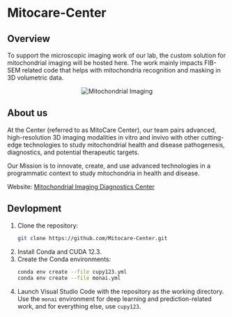 # Mitocare-Center
## Overview

To support the microscopic imaging work of our lab, the custom solution 
for mitochondrial imaging will be hosted here. The work mainly impacts 
FIB-SEM related code that helps with mitochondria recognition and masking in 3D 
volumetric data.

<div align="center">
  <img src="https://research.jefferson.edu/content/research/mitochrondrial-imaging-diagnostics-center/jcr%3acontent/root/article/responsivegrid/text_and_image/image.img.jpg/1714670218945.jpg" alt="Mitochondrial Imaging">
</div>

## About us
At the Center (referred to as MitoCare Center), our team pairs advanced, 
high-resolution 3D imaging modalities in vitro and invivo with other 
cutting-edge technologies to study mitochondrial health and disease 
pathogenesis, diagnostics, and potential therapeutic targets.

Our Mission is to innovate, create, and use advanced technologies in a
programmatic context to study mitochondria in health and disease.

Website: [Mitochondrial Imaging Diagnostics Center](https://research.jefferson.edu/mitochrondrial-imaging-diagnostics-center.html)

## Devlopment

1. Clone the repository:
    ```bash
    git clone https://github.com/Mitocare-Center.git
    ```
2. Install Conda and CUDA 12.3.
3. Create the Conda environments:
    ```bash
    conda env create --file cupy123.yml
    conda env create --file monai.yml
    ```
4. Launch Visual Studio Code with the repository as the working directory. Use the `monai` environment for deep learning and prediction-related work, and for everything else, use `cupy123`.

